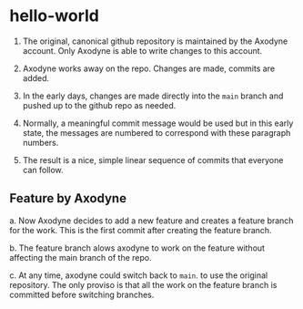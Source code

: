 # hello-world

1. The original, canonical github repository is maintained by the Axodyne account. Only Axodyne is able to write changes to this account.

2. Axodyne works away on the repo. Changes are made, commits are added.

3. In the early days, changes are made directly into the ```main``` branch and pushed up to the github repo as needed.

4. Normally, a meaningful commit message would be used but in this early state, the messages are numbered to correspond with these paragraph numbers.

5. The result is a nice, simple linear sequence of commits that everyone can follow.

## Feature by Axodyne

a. Now Axodyne decides to add a new feature and creates a feature branch for the work. This is the first commit after creating the feature branch.

b. The feature branch alows axodyne to work on the feature without affecting the main branch of the repo.

c. At any time, axodyne could switch back to ```main```. to use the original repository. The only proviso is that all the work on the feature branch is committed before switching branches.


